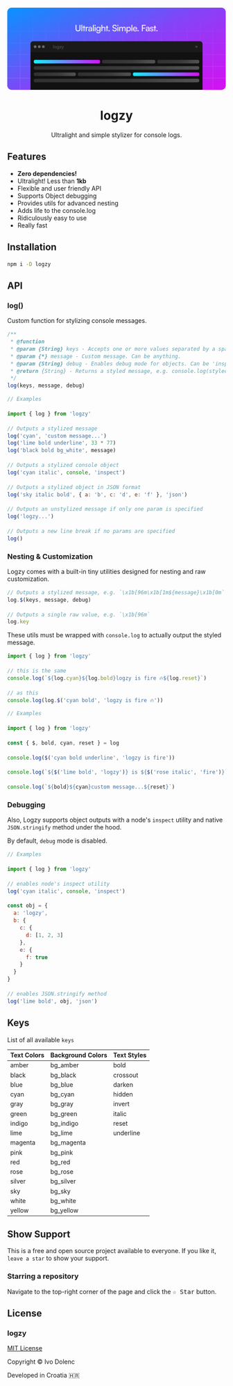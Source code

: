 <p align="center">
  <img src=".assets/cover.png" />
</p>

<h1 align="center">logzy</h1>
<p align="center">Ultralight and simple stylizer for console logs.</p>

## Features

- **Zero dependencies!**
- Ultralight! Less than **1kb**
- Flexible and user friendly API
- Supports Object debugging
- Provides utils for advanced nesting
- Adds life to the console.log
- Ridiculously easy to use
- Really fast

## Installation

```sh
npm i -D logzy
```

## API

### log()

Custom function for stylizing console messages.

```js
/**
 * @function
 * @param {String} keys - Accepts one or more values separated by a space.
 * @param {*} message - Custom message. Can be anything.
 * @param {String} debug - Enables debug mode for objects. Can be 'inspect' or 'json'.
 * @return {String} - Returns a styled message, e.g. console.log(styledMessage)
 */
log(keys, message, debug)
```

```js
// Examples

import { log } from 'logzy'

// Outputs a stylized message
log('cyan', 'custom message...')
log('lime bold underline', 33 * 77)
log('black bold bg_white', message)

// Outputs a stylized console object
log('cyan italic', console, 'inspect')

// Outputs a stylized object in JSON format
log('sky italic bold', { a: 'b', c: 'd', e: 'f' }, 'json')

// Outputs an unstylized message if only one param is specified
log('logzy...')

// Outputs a new line break if no params are specified
log()
```

### Nesting & Customization

Logzy comes with a built-in tiny utilities designed for nesting and raw customization.

```js
// Outputs a stylized message, e.g. `\x1b[96m\x1b[1m${message}\x1b[0m`
log.$(keys, message, debug)

// Outputs a single raw value, e.g. `\x1b[96m`
log.key
```

These utils must be wrapped with `console.log` to actually output the styled message.

```js
import { log } from 'logzy'

// this is the same
console.log(`${log.cyan}${log.bold}logzy is fire 🔥${log.reset}`)

// as this
console.log(log.$('cyan bold', 'logzy is fire 🔥'))
```

```js
// Examples

import { log } from 'logzy'

const { $, bold, cyan, reset } = log

console.log($('cyan bold underline', 'logzy is fire'))

console.log(`${$('lime bold', 'logzy')} is ${$('rose italic', 'fire')}`)

console.log(`${bold}${cyan}custom message...${reset}`)
```

### Debugging

Also, Logzy supports object outputs with a node's `inspect` utility and native `JSON.stringify` method under the hood.

By default, `debug` mode is disabled.

```js
// Examples

import { log } from 'logzy'

// enables node's inspect utility
log('cyan italic', console, 'inspect')

const obj = {
  a: 'logzy',
  b: {
    c: {
      d: [1, 2, 3]
    },
    e: {
      f: true
    }
  }
}

// enables JSON.stringify method
log('lime bold', obj, 'json')
```

## Keys

List of all available `keys`

| Text Colors | Background Colors | Text Styles |
| ----------- | ----------------- | ----------- |
| amber       | bg_amber          | bold        |
| black       | bg_black          | crossout    |
| blue        | bg_blue           | darken      |
| cyan        | bg_cyan           | hidden      |
| gray        | bg_gray           | invert      |
| green       | bg_green          | italic      |
| indigo      | bg_indigo         | reset       |
| lime        | bg_lime           | underline   |
| magenta     | bg_magenta        |             |
| pink        | bg_pink           |             |
| red         | bg_red            |             |
| rose        | bg_rose           |             |
| silver      | bg_silver         |             |
| sky         | bg_sky            |             |
| white       | bg_white          |             |
| yellow      | bg_yellow         |             |

## Show Support

This is a free and open source project available to everyone. If you like it, `leave a star` to show your support.

### Starring a repository

Navigate to the top-right corner of the page and click the <kbd>☆ Star</kbd> button.

## License

### logzy

[MIT License](LICENSE)

Copyright © Ivo Dolenc

Developed in Croatia 🇭🇷
